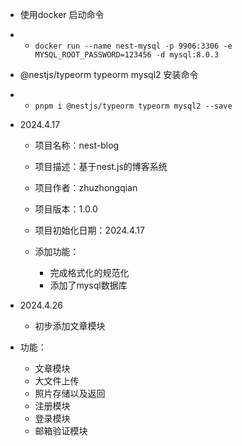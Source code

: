 - 使用docker 启动命令 
- - `docker run --name nest-mysql -p 9906:3306 -e MYSQL_ROOT_PASSWORD=123456 -d mysql:8.0.3`


-  @nestjs/typeorm typeorm mysql2 安装命令
- - `pnpm i @nestjs/typeorm typeorm mysql2 --save`


- 2024.4.17
  - 项目名称：nest-blog
  - 项目描述：基于nest.js的博客系统

  - 项目作者：zhuzhongqian

  - 项目版本：1.0.0

  - 项目初始化日期：2024.4.17
  
  - 添加功能：
    - 完成格式化的规范化
    - 添加了mysql数据库

- 2024.4.26
  - 初步添加文章模块

- 功能：
  - 文章模块
  - 大文件上传
  - 照片存储以及返回
  - 注册模块
  - 登录模块
  - 邮箱验证模块
